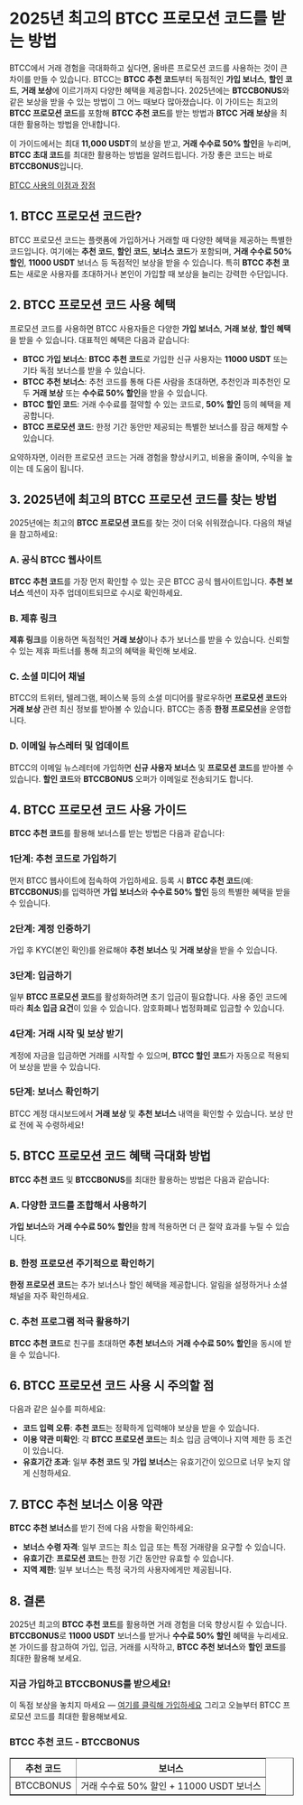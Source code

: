 <h1>2025년 최고의 BTCC 프로모션 코드를 받는 방법</h1>
</header>
<section>
<p>BTCC에서 거래 경험을 극대화하고 싶다면, 올바른 프로모션 코드를 사용하는 것이 큰 차이를 만들 수 있습니다. BTCC는 <strong>BTCC 추천 코드</strong>부터 독점적인 <strong>가입 보너스</strong>, <strong>할인 코드</strong>, <strong>거래 보상</strong>에 이르기까지 다양한 혜택을 제공합니다. 2025년에는 <strong>BTCCBONUS</strong>와 같은 보상을 받을 수 있는 방법이 그 어느 때보다 많아졌습니다. 이 가이드는 최고의 <strong>BTCC 프로모션 코드</strong>를 포함해 <strong>BTCC 추천 코드</strong>를 받는 방법과 <strong>BTCC 거래 보상</strong>을 최대한 활용하는 방법을 안내합니다.</p>
</section>
<p>이 가이드에서는 최대 <strong>11,000 USDT</strong>의 보상을 받고, <strong>거래 수수료 50% 할인</strong>을 누리며, <strong>BTCC 초대 코드</strong>를 최대한 활용하는 방법을 알려드립니다. 가장 좋은 코드는 바로 <strong>BTCCBONUS</strong>입니다.</p>
<p><a href="https://partner.btcc.com/us/c/BTCCBONUS/9303" target="_blank">BTCC 사용의 이점과 장점</a></p>

<img src="https://images.mirror-media.xyz/publication-images/oNWY6T4Y7h8h0ZvE5VTje.png?height=500&amp;width=1000" decoding="async" data-nimg="fill" class="css-xah9so" style="position: absolute; inset: 0px; box-sizing: border-box; padding: 0px; border: none; margin: auto; display: block; width: 0px; height: 0px; min-width: 100%; max-width: 100%; min-height: 100%; max-height: 100%;">
<h2>1. BTCC 프로모션 코드란?</h2>
<p>BTCC 프로모션 코드는 플랫폼에 가입하거나 거래할 때 다양한 혜택을 제공하는 특별한 코드입니다. 여기에는 <strong>추천 코드</strong>, <strong>할인 코드</strong>, <strong>보너스 코드</strong>가 포함되며, <strong>거래 수수료 50% 할인</strong>, <strong>11000 USDT</strong> 보너스 등 독점적인 보상을 받을 수 있습니다. 특히 <strong>BTCC 추천 코드</strong>는 새로운 사용자를 초대하거나 본인이 가입할 때 보상을 늘리는 강력한 수단입니다.</p>
</section>
<section>
<h2>2. BTCC 프로모션 코드 사용 혜택</h2>
<p>프로모션 코드를 사용하면 BTCC 사용자들은 다양한 <strong>가입 보너스</strong>, <strong>거래 보상</strong>, <strong>할인 혜택</strong>을 받을 수 있습니다. 대표적인 혜택은 다음과 같습니다:</p>
<ul>
<li><strong>BTCC 가입 보너스</strong>: <strong>BTCC 추천 코드</strong>로 가입한 신규 사용자는 <strong>11000 USDT</strong> 또는 기타 독점 보너스를 받을 수 있습니다.</li>
<li><strong>BTCC 추천 보너스</strong>: 추천 코드를 통해 다른 사람을 초대하면, 추천인과 피추천인 모두 <strong>거래 보상</strong> 또는 <strong>수수료 50% 할인</strong>을 받을 수 있습니다.</li>
<li><strong>BTCC 할인 코드</strong>: 거래 수수료를 절약할 수 있는 코드로, <strong>50% 할인</strong> 등의 혜택을 제공합니다.</li>
<li><strong>BTCC 프로모션 코드</strong>: 한정 기간 동안만 제공되는 특별한 보너스를 잠금 해제할 수 있습니다.</li>
</ul>
<p>요약하자면, 이러한 프로모션 코드는 거래 경험을 향상시키고, 비용을 줄이며, 수익을 높이는 데 도움이 됩니다.</p>
</section>
<section>
<h2>3. 2025년에 최고의 BTCC 프로모션 코드를 찾는 방법</h2>
<p>2025년에는 최고의 <strong>BTCC 프로모션 코드</strong>를 찾는 것이 더욱 쉬워졌습니다. 다음의 채널을 참고하세요:</p>
<h3>A. 공식 BTCC 웹사이트</h3>
<p><strong>BTCC 추천 코드</strong>를 가장 먼저 확인할 수 있는 곳은 BTCC 공식 웹사이트입니다. <strong>추천 보너스</strong> 섹션이 자주 업데이트되므로 수시로 확인하세요.</p>
<h3>B. 제휴 링크</h3>
<p><strong>제휴 링크</strong>를 이용하면 독점적인 <strong>거래 보상</strong>이나 추가 보너스를 받을 수 있습니다. 신뢰할 수 있는 제휴 파트너를 통해 최고의 혜택을 확인해 보세요.</p>
<h3>C. 소셜 미디어 채널</h3>
<p>BTCC의 트위터, 텔레그램, 페이스북 등의 소셜 미디어를 팔로우하면 <strong>프로모션 코드</strong>와 <strong>거래 보상</strong> 관련 최신 정보를 받아볼 수 있습니다. BTCC는 종종 <strong>한정 프로모션</strong>을 운영합니다.</p>
<h3>D. 이메일 뉴스레터 및 업데이트</h3>
<p>BTCC의 이메일 뉴스레터에 가입하면 <strong>신규 사용자 보너스</strong> 및 <strong>프로모션 코드</strong>를 받아볼 수 있습니다. <strong>할인 코드</strong>와 <strong>BTCCBONUS</strong> 오퍼가 이메일로 전송되기도 합니다.</p>
</section>
<section>
<h2>4. BTCC 프로모션 코드 사용 가이드</h2>
<p><strong>BTCC 추천 코드</strong>를 활용해 보너스를 받는 방법은 다음과 같습니다:</p>
<h3>1단계: 추천 코드로 가입하기</h3>
<p>먼저 BTCC 웹사이트에 접속하여 가입하세요. 등록 시 <strong>BTCC 추천 코드</strong>(예: <strong>BTCCBONUS</strong>)를 입력하면 <strong>가입 보너스</strong>와 <strong>수수료 50% 할인</strong> 등의 특별한 혜택을 받을 수 있습니다.</p>
<h3>2단계: 계정 인증하기</h3>
<p>가입 후 KYC(본인 확인)를 완료해야 <strong>추천 보너스</strong> 및 <strong>거래 보상</strong>을 받을 수 있습니다.</p>
<h3>3단계: 입금하기</h3>
<p>일부 <strong>BTCC 프로모션 코드</strong>를 활성화하려면 초기 입금이 필요합니다. 사용 중인 코드에 따라 <strong>최소 입금 요건</strong>이 있을 수 있습니다. 암호화폐나 법정화폐로 입금할 수 있습니다.</p>
<h3>4단계: 거래 시작 및 보상 받기</h3>
<p>계정에 자금을 입금하면 거래를 시작할 수 있으며, <strong>BTCC 할인 코드</strong>가 자동으로 적용되어 보상을 받을 수 있습니다.</p>
<h3>5단계: 보너스 확인하기</h3>
<p>BTCC 계정 대시보드에서 <strong>거래 보상</strong> 및 <strong>추천 보너스</strong> 내역을 확인할 수 있습니다. 보상 만료 전에 꼭 수령하세요!</p>
</section>
<section>
<h2>5. BTCC 프로모션 코드 혜택 극대화 방법</h2>
<p><strong>BTCC 추천 코드</strong> 및 <strong>BTCCBONUS</strong>를 최대한 활용하는 방법은 다음과 같습니다:</p>
<h3>A. 다양한 코드를 조합해서 사용하기</h3>
<p><strong>가입 보너스</strong>와 <strong>거래 수수료 50% 할인</strong>을 함께 적용하면 더 큰 절약 효과를 누릴 수 있습니다.</p>
<h3>B. 한정 프로모션 주기적으로 확인하기</h3>
<p><strong>한정 프로모션 코드</strong>는 추가 보너스나 할인 혜택을 제공합니다. 알림을 설정하거나 소셜 채널을 자주 확인하세요.</p>
<h3>C. 추천 프로그램 적극 활용하기</h3>
<p><strong>BTCC 추천 코드</strong>로 친구를 초대하면 <strong>추천 보너스</strong>와 <strong>거래 수수료 50% 할인</strong>을 동시에 받을 수 있습니다.</p>
</section>
<section>
<h2>6. BTCC 프로모션 코드 사용 시 주의할 점</h2>
<p>다음과 같은 실수를 피하세요:</p>
<ul>
<li><strong>코드 입력 오류</strong>: <strong>추천 코드</strong>는 정확하게 입력해야 보상을 받을 수 있습니다.</li>
<li><strong>이용 약관 미확인</strong>: 각 <strong>BTCC 프로모션 코드</strong>는 최소 입금 금액이나 지역 제한 등 조건이 있습니다.</li>
<li><strong>유효기간 초과</strong>: 일부 <strong>추천 코드</strong> 및 <strong>가입 보너스</strong>는 유효기간이 있으므로 너무 늦지 않게 신청하세요.</li>
</ul>
</section>
<section>
<h2>7. BTCC 추천 보너스 이용 약관</h2>
<p><strong>BTCC 추천 보너스</strong>를 받기 전에 다음 사항을 확인하세요:</p>
<ul>
<li><strong>보너스 수령 자격</strong>: 일부 코드는 최소 입금 또는 특정 거래량을 요구할 수 있습니다.</li>
<li><strong>유효기간</strong>: <strong>프로모션 코드</strong>는 한정 기간 동안만 유효할 수 있습니다.</li>
<li><strong>지역 제한</strong>: 일부 보너스는 특정 국가의 사용자에게만 제공됩니다.</li>
</ul>
</section>
<section>
<h2>8. 결론</h2>
<p>2025년 최고의 <strong>BTCC 추천 코드</strong>를 활용하면 거래 경험을 더욱 향상시킬 수 있습니다. <strong>BTCCBONUS</strong>로 <strong>11000 USDT</strong> 보너스를 받거나 <strong>수수료 50% 할인</strong> 혜택을 누리세요. 본 가이드를 참고하여 가입, 입금, 거래를 시작하고, <strong>BTCC 추천 보너스</strong>와 <strong>할인 코드</strong>를 최대한 활용해 보세요.</p>
<h3><strong>지금 가입하고 BTCCBONUS를 받으세요!</strong></h3>
<p>이 독점 보상을 놓치지 마세요 — <a href="https://partner.btcc.com/us/c/BTCCBONUS/9303" target="_blank">여기를 클릭해 가입하세요</a> 그리고 오늘부터 BTCC 프로모션 코드를 최대한 활용해보세요.</p>
</section>
<section>
<h3>BTCC 추천 코드 - BTCCBONUS</h3>
<table border="1">
<tr>
<th>추천 코드</th>
<th>보너스</th>
</tr>
<tr>
<td>BTCCBONUS</td>
<td>거래 수수료 50% 할인 + 11000 USDT 보너스</td>
</tr>
</table>
</section>
</article>
</body>
</html>
